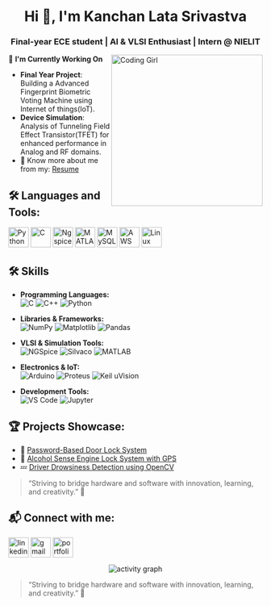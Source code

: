 <h1 align="center">Hi 👋, I'm Kanchan Lata Srivastva</h1>
<h3 align="center">Final-year ECE student | AI & VLSI Enthusiast | Intern @ NIELIT</h3>

<img align="right" alt="Coding Girl" width="300" src="https://user-images.githubusercontent.com/102985224/211582827-8fd748d6-9181-4c5f-a620-76168b861a4d.gif">


🚀 **I'm Currently Working On**

- **Final Year Project**: Building a Advanced Fingerprint Biometric Voting Machine using Internet of things(IoT).
- **Device Simulation**: Analysis of Tunneling Field Effect Transistor(TFET) for enhanced performance in Analog and RF domains. 
- 📄 Know more about me from my: [Resume](https://drive.google.com/file/d/14f7i1qbC5upwIBKHCt9I08T132v348Bf/view?usp=sharing)



## 🛠️ Languages and Tools:
<p align="left">
  <img src="https://cdn.jsdelivr.net/gh/devicons/devicon/icons/python/python-original.svg" alt="Python" width="40" height="40"/>
  <img src="https://cdn.jsdelivr.net/gh/devicons/devicon/icons/c/c-original.svg" alt="C" width="40" height="40"/>
  <img src="https://upload.wikimedia.org/wikipedia/commons/7/7e/Ngspice_logo.png" alt="Ngspice" width="40" height="40"/>
  <img src="https://cdn.jsdelivr.net/gh/devicons/devicon/icons/matlab/matlab-original.svg" alt="MATLAB" width="40" height="40"/>
  <img src="https://cdn.jsdelivr.net/gh/devicons/devicon/icons/mysql/mysql-original.svg" alt="MySQL" width="40" height="40"/>
  <img src="https://cdn.worldvectorlogo.com/logos/aws-2.svg" alt="AWS" width="40" height="40"/>
  <img src="https://cdn.jsdelivr.net/gh/devicons/devicon/icons/linux/linux-original.svg" alt="Linux" width="40" height="40"/>
</p>

## 🛠️ Skills

- **Programming Languages:**  
  ![C](https://img.shields.io/badge/C-00599C?style=for-the-badge&logo=c&logoColor=white)
  ![C++](https://img.shields.io/badge/C++-00599C?style=for-the-badge&logo=c%2B%2B&logoColor=white)
  ![Python](https://img.shields.io/badge/Python-3670A0?style=for-the-badge&logo=python&logoColor=white)

- **Libraries & Frameworks:**  
  ![NumPy](https://img.shields.io/badge/NumPy-013243?style=for-the-badge&logo=numpy&logoColor=white)
  ![Matplotlib](https://img.shields.io/badge/Matplotlib-11557C?style=for-the-badge&logo=matplotlib&logoColor=white)
  ![Pandas](https://img.shields.io/badge/Pandas-150458?style=for-the-badge&logo=pandas&logoColor=white)

- **VLSI & Simulation Tools:**  
  ![NGSpice](https://img.shields.io/badge/NGSpice-007ACC?style=for-the-badge)
  ![Silvaco](https://img.shields.io/badge/Silvaco%20TCAD-red?style=for-the-badge)
  ![MATLAB](https://img.shields.io/badge/MATLAB-e37926?style=for-the-badge&logo=mathworks&logoColor=white)

- **Electronics & IoT:**  
  ![Arduino](https://img.shields.io/badge/Arduino-00979D?style=for-the-badge&logo=arduino&logoColor=white)
  ![Proteus](https://img.shields.io/badge/Proteus-blue?style=for-the-badge)
 ![Keil uVision](https://img.shields.io/badge/Keil%20uVision-blue?style=for-the-badge)

- **Development Tools:**  
  ![VS Code](https://img.shields.io/badge/VS%20Code-007ACC?style=for-the-badge&logo=visual-studio-code&logoColor=white)
  ![Jupyter](https://img.shields.io/badge/Jupyter-F37626?style=for-the-badge&logo=jupyter&logoColor=white)



## 🏆 Projects Showcase:

- 🔐 [Password-Based Door Lock System](https://github.com/Kanchan0109/Password-based-Door-Lock-Security-System)  
- 🚗 [Alcohol Sense Engine Lock System with GPS](https://github.com/Kanchan0109/Alcohol-Sense-Engine-Lock-System-with-GPS-Functionality)  
- 💤 [Driver Drowsiness Detection using OpenCV](https://github.com/Kanchan0109/OpenCV-Image-Processing-Driver-Drowsiness-Detection)

> “Striving to bridge hardware and software with innovation, learning, and creativity.” 🌟


## 📬 Connect with me:
<p align="left">
<a href="https://www.linkedin.com/in/kanchan-lata-srivastava/" target="blank"><img align="center" src="https://cdn-icons-png.flaticon.com/512/174/174857.png" alt="linkedin" height="40" width="40" /></a>
<a href="mailto:kanchansrivastava109@gmail.com" target="blank"><img align="center" src="https://cdn-icons-png.flaticon.com/512/732/732200.png" alt="gmail" height="40" width="40" /></a>
<a href="https://sites.google.com/view/kanchansrivastava109/home" target="blank"><img align="center" src="https://cdn-icons-png.flaticon.com/512/841/841364.png" alt="portfolio" height="40" width="40" /></a>
</p>


<p align="center">
  <img src="https://activity-graph.herokuapp.com/graph?username=Kanchan0109&theme=react-dark" alt="activity graph" />
</p>


> “Striving to bridge hardware and software with innovation, learning, and creativity.” 🌟
